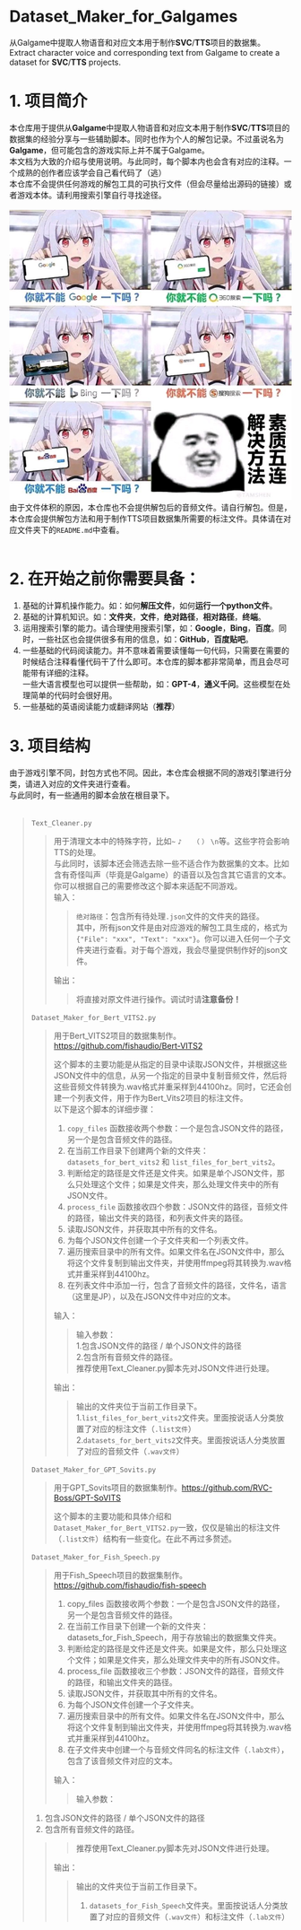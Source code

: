 # Dataset_Maker_for_Galgames
从Galgame中提取人物语音和对应文本用于制作**SVC**/**TTS**项目的数据集。<br>
Extract character voice and corresponding text from Galgame to create a dataset for **SVC**/**TTS** projects.<br>

# 1. 项目简介
本仓库用于提供从**Galgame**中提取人物语音和对应文本用于制作**SVC**/**TTS**项目的数据集的经验分享与一些辅助脚本。同时也作为个人的解包记录。不过虽说名为**Galgame**，但可能包含的游戏实际上并不属于Galgame。<br>
本文档为大致的介绍与使用说明。与此同时，每个脚本内也会含有对应的注释。一个成熟的创作者应该学会自己看代码了（逃）<br>
本仓库不会提供任何游戏的解包工具的可执行文件（但会尽量给出源码的链接）或者游戏本体。请利用搜索引擎自行寻找途径。<br>
<br>
![图片](https://github.com/KitsuneX07/Dataset_Maker_for_Galgames/blob/main/pictures/6bd238950a7b0208a6450fb175d9f2d3562cc822.jpg)
<br>
由于文件体积的原因，本仓库也不会提供解包后的音频文件。请自行解包。但是，本仓库会提供解包方法和用于制作TTS项目数据集所需要的标注文件。具体请在对应文件夹下的`README.md`中查看。<br>
<br>
# 2. 在开始之前你需要具备：
1. 基础的计算机操作能力。如：如何**解压文件**，如何**运行一个python文件**。
2. 基础的计算机知识。如：**文件夹**，**文件**，**绝对路径**，**相对路径**，**终端**。
3. 运用搜索引擎的能力。请合理使用搜索引擎，如：**Google**，**Bing**，**百度**。同时，一些社区也会提供很多有用的信息，如：**GitHub**，**百度贴吧**。
4. 一些基础的代码阅读能力。并不意味着需要读懂每一句代码，只需要在需要的时候结合注释看懂代码干了什么即可。本仓库的脚本都非常简单，而且会尽可能带有详细的注释。<br>
一些大语言模型也可以提供一些帮助，如：**GPT-4**，**通义千问**。这些模型在处理简单的代码时会很好用。 <br>
5. 一些基础的英语阅读能力或翻译网站（**推荐**）<br>
# 3. 项目结构
由于游戏引擎不同，封包方式也不同。因此，本仓库会根据不同的游戏引擎进行分类，请进入对应的文件夹进行查看。<br>
与此同时，有一些通用的脚本会放在根目录下。<br>
<br>
>
>`Text_Cleaner.py` 
>> 用于清理文本中的特殊字符，比如`~` `♪` `　` `（` `）` `\n`等。这些字符会影响TTS的处理。<br>
>> 与此同时，该脚本还会筛选去除一些不适合作为数据集的文本。比如含有奇怪叫声（毕竟是Galgame）的语音以及包含其它语言的文本。<br>
>> 你可以根据自己的需要修改这个脚本来适配不同游戏。<br>
>> 输入：
>>> `绝对路径`：包含所有待处理`.json`文件的文件夹的路径。<br>
>>> 其中，所有json文件是由对应游戏的解包工具生成的，格式为`{"File": "xxx", "Text": "xxx"}`。你可以进入任何一个子文件夹进行查看。对于每个游戏，我会尽量提供制作好的json文件。<br>
>>
>> 输出：
>>> 将直接对原文件进行操作。调试时请**注意备份！**<br>
> 
> `Dataset_Maker_for_Bert_VITS2.py`
>> 用于Bert_VITS2项目的数据集制作。<https://github.com/fishaudio/Bert-VITS2><br>
>>
>> 这个脚本的主要功能是从指定的目录中读取JSON文件，并根据这些JSON文件中的信息，从另一个指定的目录中复制音频文件，然后将这些音频文件转换为.wav格式并重采样到44100hz。同时，它还会创建一个列表文件，用于作为Bert_Vits2项目的标注文件。 <br>
>> 以下是这个脚本的详细步骤：
>> 1. `copy_files` 函数接收两个参数：一个是包含JSON文件的路径，另一个是包含音频文件的路径。
>> 2. 在当前工作目录下创建两个新的文件夹：`datasets_for_bert_vits2` 和 `list_files_for_bert_vits2`。
>> 3. 判断给定的路径是文件还是文件夹。如果是单个JSON文件，那么只处理这个文件；如果是文件夹，那么处理文件夹中的所有JSON文件。
>> 4. `process_file` 函数接收四个参数：JSON文件的路径，音频文件的路径，输出文件夹的路径，和列表文件夹的路径。
>> 5. 读取JSON文件，并获取其中所有的文件名。
>> 6. 为每个JSON文件创建一个子文件夹和一个列表文件。
>> 7. 遍历搜索目录中的所有文件。如果文件名在JSON文件中，那么将这个文件复制到输出文件夹，并使用ffmpeg将其转换为.wav格式并重采样到44100hz。
>> 8. 在列表文件中添加一行，包含了音频文件的路径，文件名，语言（这里是JP），以及在JSON文件中对应的文本。<br>
>>
>> 输入：
>>> 输入参数：<br>
> 1.包含JSON文件的路径 / 单个JSON文件的路径 <br>
> 2.包含所有音频文件的路径。<br>
>>> 推荐使用Text_Cleaner.py脚本先对JSON文件进行处理。<br>
>>
>> 输出：
>>> 输出的文件夹位于当前工作目录下。<br>
>>> 1.`list_files_for_bert_vits2`文件夹。里面按说话人分类放置了对应的标注文件（`.list文件`）<br>
>>> 2.`datasets_for_bert_vits2`文件夹。里面按说话人分类放置了对应的音频文件（`.wav文件`）<br>
> 
> `Dataset_Maker_for_GPT_Sovits.py`
>> 用于GPT_Sovits项目的数据集制作。<https://github.com/RVC-Boss/GPT-SoVITS> <br>
>>
>> 这个脚本的主要功能和具体介绍和`Dataset_Maker_for_Bert_VITS2.py`一致，仅仅是输出的标注文件（`.list文件`）结构有一些变化。在此不再过多赘述。 <br>
>
> `Dataset_Maker_for_Fish_Speech.py`
>> 用于Fish_Speech项目的数据集制作。<https://github.com/fishaudio/fish-speech> <br>
>> 1. copy_files 函数接收两个参数：一个是包含JSON文件的路径，另一个是包含音频文件的路径。
>> 2. 在当前工作目录下创建一个新的文件夹：datasets_for_Fish_Speech，用于存放输出的数据集文件夹。  
>> 3. 判断给定的路径是文件还是文件夹。如果是文件，那么只处理这个文件；如果是文件夹，那么处理文件夹中的所有JSON文件。  
>> 4. process_file 函数接收三个参数：JSON文件的路径，音频文件的路径，和输出文件夹的路径。  
>> 5. 读取JSON文件，并获取其中所有的文件名。  
>> 6. 为每个JSON文件创建一个子文件夹。  
>> 7. 遍历搜索目录中的所有文件。如果文件名在JSON文件中，那么将这个文件复制到输出文件夹，并使用ffmpeg将其转换为.wav格式并重采样到44100hz。  
>> 8. 在子文件夹中创建一个与音频文件同名的标注文件（`.lab文件`），包含了该音频文件对应的文本。<br>
>>
>> 输入：
>>> 输入参数：<br>
> 1. 包含JSON文件的路径 / 单个JSON文件的路径 <br>
> 2. 包含所有音频文件的路径。<br>
>>> 推荐使用Text_Cleaner.py脚本先对JSON文件进行处理。<br>
>>
>> 输出：
>>> 输出的文件夹位于当前工作目录下。<br>
>>> 1. `datasets_for_Fish_Speech`文件夹。里面按说话人分类放置了对应的音频文件（`.wav文件`）和标注文件（`.lab文件`）<br>


